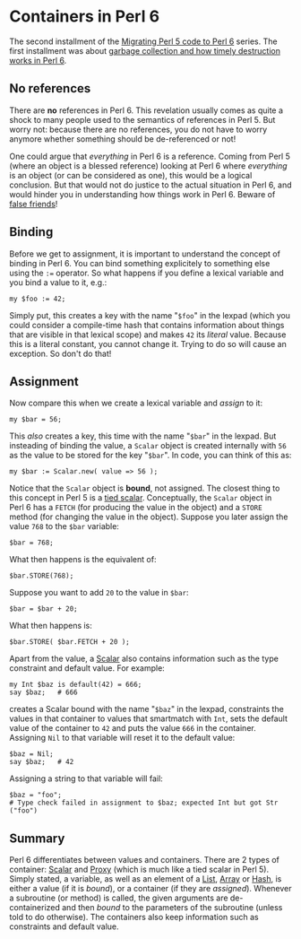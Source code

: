 Containers in Perl 6
====================
The second installment of the
[Migrating Perl 5 code to Perl 6](5to6-introduction.md) series.  The first
installment was about [garbage collection and how timely destruction works in Perl 6](5to6-finalizing.md).

No references
-------------
There are **no** references in Perl 6.  This revelation usually comes as quite
a shock to many people used to the semantics of references in Perl 5.  But
worry not: because there are no references, you do not have to worry anymore
whether something should be de-referenced or not!

One could argue that *everything* in Perl 6 is a reference.  Coming from
Perl 5 (where an object is a blessed reference) looking at Perl 6 where
*everything* is an object (or can be considered as one), this would be a
logical conclusion.  But that would not do justice to the actual situation
in Perl 6, and would hinder you in understanding how things work in Perl 6.
Beware of [false friends](https://en.wikipedia.org/wiki/False_friend)!

Binding
-------
Before we get to assignment, it is important to understand the concept of
binding in Perl 6.  You can bind something explicitely to something else
using the `:=` operator.  So what happens if you define a lexical variable
and you bind a value to it, e.g.:

    my $foo := 42;

Simply put, this creates a key with the name "`$foo`" in the lexpad (which
you could consider a compile-time hash that contains information about things
that are visible in that lexical scope) and makes `42` its *literal* value.
Because this is a literal constant, you cannot change it.  Trying to do so
will cause an exception.  So don't do that!

Assignment
----------
Now compare this when we create a lexical variable and *assign* to it:

    my $bar = 56;

This *also* creates a key, this time with the name "`$bar`" in the lexpad.
But insteading of binding the value, a `Scalar` object is created internally
with `56` as the value to be stored for the key "`$bar`".  In code, you can
think of this as:

    my $bar := Scalar.new( value => 56 );

Notice that the `Scalar` object is **bound**, not assigned.  The closest thing
to this concept in Perl 5 is a [tied scalar](https://metacpan.org/pod/distribution/perl/pod/perltie.pod#Tying-Scalars).
Conceptually, the `Scalar` object in Perl 6 has a `FETCH` (for producing the
value in the object) and a `STORE` method (for changing the value in the
object).  Suppose you later assign the value `768` to the `$bar` variable:

    $bar = 768;

What then happens is the equivalent of:

    $bar.STORE(768);

Suppose you want to add `20` to the value in `$bar`:

    $bar = $bar + 20;

What then happens is:

    $bar.STORE( $bar.FETCH + 20 );

Apart from the value, a [Scalar](https://docs.perl6.org/type/Scalar) also
contains information such as the type constraint and default value.  For
example:

    my Int $baz is default(42) = 666;
    say $baz;   # 666

creates a Scalar bound with the name "`$baz`" in the lexpad, constraints the
values in that container to values that smartmatch with `Int`, sets the
default value of the container to `42` and puts the value `666` in the
container.  Assigning `Nil` to that variable will reset it to the default
value:

    $baz = Nil;
    say $baz;   # 42

Assigning a string to that variable will fail:

    $baz = "foo";
    # Type check failed in assignment to $baz; expected Int but got Str ("foo")

Summary
-------
Perl 6 differentiates between values and containers.  There are 2 types of
container: [Scalar](https://docs.perl6.org/type/Scalar) and
[Proxy](https://docs.perl6.org/type/Proxy) (which is much like a tied scalar
in Perl 5).  Simply stated, a variable, as well as an element of a
[List](https://docs.perl6.org/type/List), 
[Array](https://docs.perl6.org/type/Array) or
[Hash](https://docs.perl6.org/type/Hash), is either a value (if it is
*bound*), or a container (if they are *assigned*).  Whenever a subroutine
(or method) is called, the given arguments are de-containerized and then
*bound* to the parameters of the subroutine (unless told to do otherwise).
The containers also keep information such as constraints and default value.
